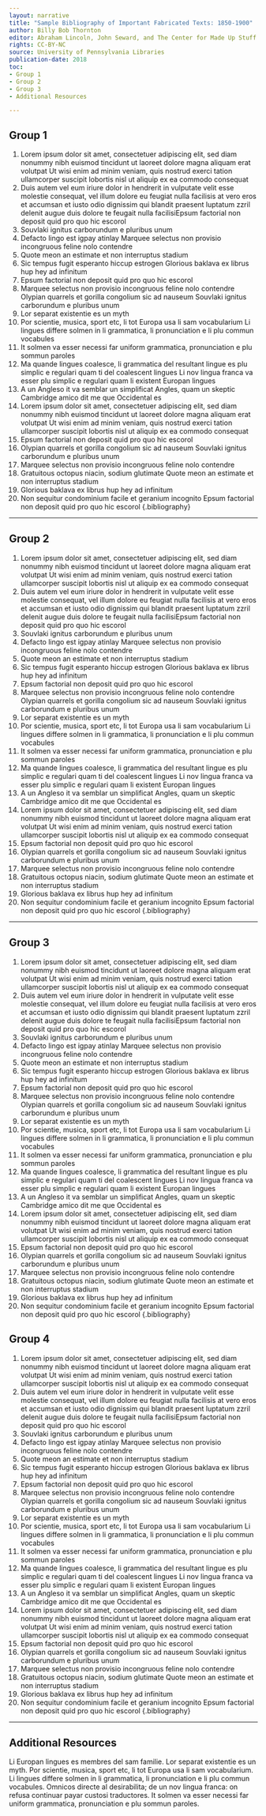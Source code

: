 ```yaml
---
layout: narrative
title: "Sample Bibliography of Important Fabricated Texts: 1850-1900"
author: Billy Bob Thornton
editor: Abraham Lincoln, John Seward, and The Center for Made Up Stuff
rights: CC-BY-NC
source: University of Pennsylvania Libraries
publication-date: 2018
toc:
- Group 1
- Group 2
- Group 3
- Additional Resources

---
```

<a id="group-1" />

## Group 1
1. Lorem ipsum dolor sit amet, consectetuer adipiscing elit, sed diam nonummy nibh euismod tincidunt ut laoreet dolore magna aliquam erat volutpat Ut wisi enim ad minim veniam, quis nostrud exerci tation ullamcorper suscipit lobortis nisl ut aliquip ex ea commodo consequat
2. Duis autem vel eum iriure dolor in hendrerit in vulputate velit esse molestie consequat, vel illum dolore eu feugiat nulla facilisis at vero eros et accumsan et iusto odio dignissim qui blandit praesent luptatum zzril delenit augue duis dolore te feugait nulla facilisiEpsum factorial non deposit quid pro quo hic escorol
3.  Souvlaki ignitus carborundum e pluribus unum
4.  Defacto lingo est igpay atinlay Marquee selectus non provisio incongruous feline nolo contendre
5.  Quote meon an estimate et non interruptus stadium
6.  Sic tempus fugit esperanto hiccup estrogen Glorious baklava ex librus hup hey ad infinitum
7.  Epsum factorial non deposit quid pro quo hic escorol
8.  Marquee selectus non provisio incongruous feline nolo contendre Olypian quarrels et gorilla congolium sic ad nauseum Souvlaki ignitus carborundum e pluribus unum
9.  Lor separat existentie es un myth
10.  Por scientie, musica, sport etc, li tot Europa usa li sam vocabularium Li lingues differe solmen in li grammatica, li pronunciation e li plu commun vocabules
11.  It solmen va esser necessi far uniform grammatica, pronunciation e plu sommun paroles
12.  Ma quande lingues coalesce, li grammatica del resultant lingue es plu simplic e regulari quam ti del coalescent lingues Li nov lingua franca va esser plu simplic e regulari quam li existent Europan lingues
13.  A un Angleso it va semblar un simplificat Angles, quam un skeptic Cambridge amico dit me que Occidental es
14. Lorem ipsum dolor sit amet, consectetuer adipiscing elit, sed diam nonummy nibh euismod tincidunt ut laoreet dolore magna aliquam erat volutpat Ut wisi enim ad minim veniam, quis nostrud exerci tation ullamcorper suscipit lobortis nisl ut aliquip ex ea commodo consequat
15.  Epsum factorial non deposit quid pro quo hic escorol
16.  Olypian quarrels et gorilla congolium sic ad nauseum Souvlaki ignitus carborundum e pluribus unum
17.  Marquee selectus non provisio incongruous feline nolo contendre
18. Gratuitous octopus niacin, sodium glutimate Quote meon an estimate et non interruptus stadium
19.  Glorious baklava ex librus hup hey ad infinitum
20.  Non sequitur condominium facile et geranium incognito Epsum factorial non deposit quid pro quo hic escorol
{.bibliography}
---

<a id="group-2" />

## Group 2
1. Lorem ipsum dolor sit amet, consectetuer adipiscing elit, sed diam nonummy nibh euismod tincidunt ut laoreet dolore magna aliquam erat volutpat Ut wisi enim ad minim veniam, quis nostrud exerci tation ullamcorper suscipit lobortis nisl ut aliquip ex ea commodo consequat
2. Duis autem vel eum iriure dolor in hendrerit in vulputate velit esse molestie consequat, vel illum dolore eu feugiat nulla facilisis at vero eros et accumsan et iusto odio dignissim qui blandit praesent luptatum zzril delenit augue duis dolore te feugait nulla facilisiEpsum factorial non deposit quid pro quo hic escorol
3.  Souvlaki ignitus carborundum e pluribus unum
4.  Defacto lingo est igpay atinlay Marquee selectus non provisio incongruous feline nolo contendre
5.  Quote meon an estimate et non interruptus stadium
6.  Sic tempus fugit esperanto hiccup estrogen Glorious baklava ex librus hup hey ad infinitum
7.  Epsum factorial non deposit quid pro quo hic escorol
8.  Marquee selectus non provisio incongruous feline nolo contendre Olypian quarrels et gorilla congolium sic ad nauseum Souvlaki ignitus carborundum e pluribus unum
9.  Lor separat existentie es un myth
10.  Por scientie, musica, sport etc, li tot Europa usa li sam vocabularium Li lingues differe solmen in li grammatica, li pronunciation e li plu commun vocabules
11.  It solmen va esser necessi far uniform grammatica, pronunciation e plu sommun paroles
12.  Ma quande lingues coalesce, li grammatica del resultant lingue es plu simplic e regulari quam ti del coalescent lingues Li nov lingua franca va esser plu simplic e regulari quam li existent Europan lingues
13.  A un Angleso it va semblar un simplificat Angles, quam un skeptic Cambridge amico dit me que Occidental es
14. Lorem ipsum dolor sit amet, consectetuer adipiscing elit, sed diam nonummy nibh euismod tincidunt ut laoreet dolore magna aliquam erat volutpat Ut wisi enim ad minim veniam, quis nostrud exerci tation ullamcorper suscipit lobortis nisl ut aliquip ex ea commodo consequat
15.  Epsum factorial non deposit quid pro quo hic escorol
16.  Olypian quarrels et gorilla congolium sic ad nauseum Souvlaki ignitus carborundum e pluribus unum
17.  Marquee selectus non provisio incongruous feline nolo contendre
18. Gratuitous octopus niacin, sodium glutimate Quote meon an estimate et non interruptus stadium
19.  Glorious baklava ex librus hup hey ad infinitum
20.  Non sequitur condominium facile et geranium incognito Epsum factorial non deposit quid pro quo hic escorol
{.bibliography}

---
<a id="group-3" />

## Group 3
1. Lorem ipsum dolor sit amet, consectetuer adipiscing elit, sed diam nonummy nibh euismod tincidunt ut laoreet dolore magna aliquam erat volutpat Ut wisi enim ad minim veniam, quis nostrud exerci tation ullamcorper suscipit lobortis nisl ut aliquip ex ea commodo consequat
2. Duis autem vel eum iriure dolor in hendrerit in vulputate velit esse molestie consequat, vel illum dolore eu feugiat nulla facilisis at vero eros et accumsan et iusto odio dignissim qui blandit praesent luptatum zzril delenit augue duis dolore te feugait nulla facilisiEpsum factorial non deposit quid pro quo hic escorol
3.  Souvlaki ignitus carborundum e pluribus unum
4.  Defacto lingo est igpay atinlay Marquee selectus non provisio incongruous feline nolo contendre
5.  Quote meon an estimate et non interruptus stadium
6.  Sic tempus fugit esperanto hiccup estrogen Glorious baklava ex librus hup hey ad infinitum
7.  Epsum factorial non deposit quid pro quo hic escorol
8.  Marquee selectus non provisio incongruous feline nolo contendre Olypian quarrels et gorilla congolium sic ad nauseum Souvlaki ignitus carborundum e pluribus unum
9.  Lor separat existentie es un myth
10.  Por scientie, musica, sport etc, li tot Europa usa li sam vocabularium Li lingues differe solmen in li grammatica, li pronunciation e li plu commun vocabules
11.  It solmen va esser necessi far uniform grammatica, pronunciation e plu sommun paroles
12.  Ma quande lingues coalesce, li grammatica del resultant lingue es plu simplic e regulari quam ti del coalescent lingues Li nov lingua franca va esser plu simplic e regulari quam li existent Europan lingues
13.  A un Angleso it va semblar un simplificat Angles, quam un skeptic Cambridge amico dit me que Occidental es
14. Lorem ipsum dolor sit amet, consectetuer adipiscing elit, sed diam nonummy nibh euismod tincidunt ut laoreet dolore magna aliquam erat volutpat Ut wisi enim ad minim veniam, quis nostrud exerci tation ullamcorper suscipit lobortis nisl ut aliquip ex ea commodo consequat
15.  Epsum factorial non deposit quid pro quo hic escorol
16.  Olypian quarrels et gorilla congolium sic ad nauseum Souvlaki ignitus carborundum e pluribus unum
17.  Marquee selectus non provisio incongruous feline nolo contendre
18. Gratuitous octopus niacin, sodium glutimate Quote meon an estimate et non interruptus stadium
19.  Glorious baklava ex librus hup hey ad infinitum
20.  Non sequitur condominium facile et geranium incognito Epsum factorial non deposit quid pro quo hic escorol
{.bibliography}

<a id="group-4" />

## Group 4
1. Lorem ipsum dolor sit amet, consectetuer adipiscing elit, sed diam nonummy nibh euismod tincidunt ut laoreet dolore magna aliquam erat volutpat Ut wisi enim ad minim veniam, quis nostrud exerci tation ullamcorper suscipit lobortis nisl ut aliquip ex ea commodo consequat
2. Duis autem vel eum iriure dolor in hendrerit in vulputate velit esse molestie consequat, vel illum dolore eu feugiat nulla facilisis at vero eros et accumsan et iusto odio dignissim qui blandit praesent luptatum zzril delenit augue duis dolore te feugait nulla facilisiEpsum factorial non deposit quid pro quo hic escorol
3.  Souvlaki ignitus carborundum e pluribus unum
4.  Defacto lingo est igpay atinlay Marquee selectus non provisio incongruous feline nolo contendre
5.  Quote meon an estimate et non interruptus stadium
6.  Sic tempus fugit esperanto hiccup estrogen Glorious baklava ex librus hup hey ad infinitum
7.  Epsum factorial non deposit quid pro quo hic escorol
8.  Marquee selectus non provisio incongruous feline nolo contendre Olypian quarrels et gorilla congolium sic ad nauseum Souvlaki ignitus carborundum e pluribus unum
9.  Lor separat existentie es un myth
10.  Por scientie, musica, sport etc, li tot Europa usa li sam vocabularium Li lingues differe solmen in li grammatica, li pronunciation e li plu commun vocabules
11.  It solmen va esser necessi far uniform grammatica, pronunciation e plu sommun paroles
12.  Ma quande lingues coalesce, li grammatica del resultant lingue es plu simplic e regulari quam ti del coalescent lingues Li nov lingua franca va esser plu simplic e regulari quam li existent Europan lingues
13.  A un Angleso it va semblar un simplificat Angles, quam un skeptic Cambridge amico dit me que Occidental es
14. Lorem ipsum dolor sit amet, consectetuer adipiscing elit, sed diam nonummy nibh euismod tincidunt ut laoreet dolore magna aliquam erat volutpat Ut wisi enim ad minim veniam, quis nostrud exerci tation ullamcorper suscipit lobortis nisl ut aliquip ex ea commodo consequat
15.  Epsum factorial non deposit quid pro quo hic escorol
16.  Olypian quarrels et gorilla congolium sic ad nauseum Souvlaki ignitus carborundum e pluribus unum
17.  Marquee selectus non provisio incongruous feline nolo contendre
18. Gratuitous octopus niacin, sodium glutimate Quote meon an estimate et non interruptus stadium
19.  Glorious baklava ex librus hup hey ad infinitum
20.  Non sequitur condominium facile et geranium incognito Epsum factorial non deposit quid pro quo hic escorol
{.bibliography}
---
<a id="additional-resources" />

## Additional Resources
Li Europan lingues es membres del sam familie. Lor separat existentie es un myth. Por scientie, musica, sport etc, li tot Europa usa li sam vocabularium. Li lingues differe solmen in li grammatica, li pronunciation e li plu commun vocabules. Omnicos directe al desirabilita; de un nov lingua franca: on refusa continuar payar custosi traductores. It solmen va esser necessi far uniform grammatica, pronunciation e plu sommun paroles.
